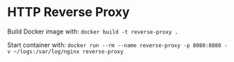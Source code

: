 # HTTP Reverse Proxy

Build Docker image with: `docker build -t reverse-proxy .`

Start container with: `docker run --rm --name reverse-proxy -p 8080:8080 -v ~/logs:/var/log/nginx reverse-proxy`

